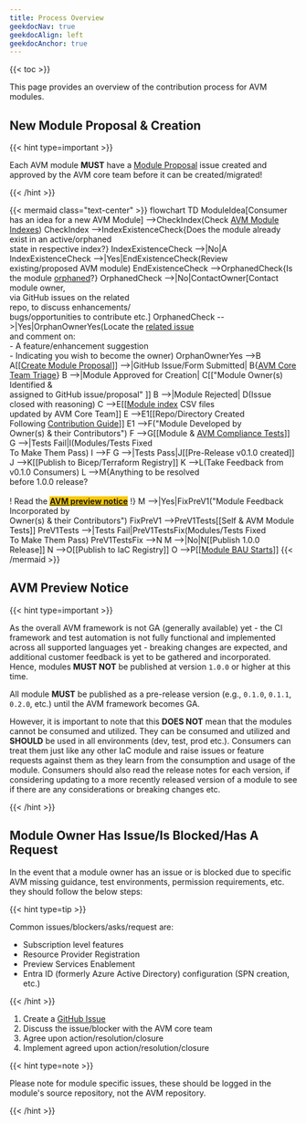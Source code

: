 ```yaml
---
title: Process Overview
geekdocNav: true
geekdocAlign: left
geekdocAnchor: true
---
```


{{< toc >}}

This page provides an overview of the contribution process for AVM modules.

## New Module Proposal & Creation

{{< hint type=important >}}

Each AVM module **MUST** have a [Module Proposal](https://aka.ms/AVM/ModuleProposal) issue created and approved by the AVM core team before it can be created/migrated!

{{< /hint >}}

{{< mermaid class="text-center" >}}
flowchart TD
    ModuleIdea[Consumer has an idea for a new AVM Module] -->CheckIndex(Check <a href='/Azure-Verified-Modules/indexes/'>AVM Module Indexes</a>)
    CheckIndex -->IndexExistenceCheck{Does the module already <br> exist in an active/orphaned <br> state in respective index?}
    IndexExistenceCheck -->|No|A
    IndexExistenceCheck -->|Yes|EndExistenceCheck(Review existing/proposed AVM module)
    EndExistenceCheck -->OrphanedCheck{Is the module <a href='/Azure-Verified-Modules/specs/shared/module-lifecycle/#orphaned-avm-modules'>orphaned</a>?}
    OrphanedCheck -->|No|ContactOwner[Contact module owner,<br> via GitHub issues on the related <br>repo, to discuss enhancements/<br>bugs/opportunities to contribute etc.]
    OrphanedCheck -->|Yes|OrphanOwnerYes(Locate the <a href='https://aka.ms/avm/orphanedmodules'>related issue</a> <br> and comment on:<br> - A feature/enhancement suggestion <br> - Indicating you wish to become the owner)
    OrphanOwnerYes -->B
    A[[<a href='https://aka.ms/avm/moduleproposal'>Create Module Proposal</a>]] -->|GitHub Issue/Form Submitted| B{<a href='/Azure-Verified-Modules/help-support/issue-triage/avm-issue-triage/#avm-core-team-triage-explained'>AVM Core Team Triage</a>}
    B -->|Module Approved for Creation| C[["Module Owner(s) Identified  & <br> assigned to GitHub issue/proposal" ]]
    B -->|Module Rejected| D(Issue closed with reasoning)
    C -->E[[<a href='/Azure-Verified-Modules/indexes/'>Module index</a> CSV files <br> updated by AVM Core Team]]
    E -->E1[[Repo/Directory Created <br> Following <a href='/Azure-Verified-Modules/contributing/'>Contribution Guide</a>]]
    E1 -->F("Module Developed by <br> Owner(s) & their Contributors")
    F -->G[[Module & <a href='https://aka.ms/avm/snfr3'>AVM Compliance Tests</a>]]
    G -->|Tests Fail|I(Modules/Tests Fixed <br> To Make Them Pass)
    I -->F
    G -->|Tests Pass|J[[Pre-Release v0.1.0 created]]
    J -->K[[Publish to Bicep/Terraform Registry]]
    K -->L(Take Feedback from v0.1.0 Consumers)
    L -->M{Anything to be resolved <br> before 1.0.0 release? <br> <br> ! Read the <mark style="background-color:#FBCA04;"><b><a href='/Azure-Verified-Modules/contributing/process/#avm-preview-notice'>AVM preview notice</a></b></mark> !}
    M -->|Yes|FixPreV1("Module Feedback Incorporated by <br> Owner(s) & their Contributors")
    FixPreV1 -->PreV1Tests[[Self & AVM Module Tests]]
    PreV1Tests -->|Tests Fail|PreV1TestsFix(Modules/Tests Fixed <br> To Make Them Pass)
    PreV1TestsFix -->N
    M -->|No|N[[Publish 1.0.0 Release]]
    N -->O[[Publish to IaC Registry]]
    O -->P[[<a href='/Azure-Verified-Modules/help-support/module-support/'>Module BAU Starts</a>]]
{{< /mermaid >}}

## AVM Preview Notice

{{< hint type=important >}}

As the overall AVM framework is not GA (generally available) yet - the CI framework and test automation is not fully functional and implemented across all supported languages yet - breaking changes are expected, and additional customer feedback is yet to be gathered and incorporated. Hence, modules **MUST NOT** be published at version `1.0.0` or higher at this time.

All module **MUST** be published as a pre-release version (e.g., `0.1.0`, `0.1.1`, `0.2.0`, etc.) until the AVM framework becomes GA.

However, it is important to note that this **DOES NOT** mean that the modules cannot be consumed and utilized. They can be consumed and utilized and **SHOULD** be used in all environments (dev, test, prod etc.). Consumers can treat them just like any other IaC module and raise issues or feature requests against them as they learn from the consumption and usage of the module. Consumers should also read the release notes for each version, if considering updating to a more recently released version of a module to see if there are any considerations or breaking changes etc.

{{< /hint >}}

## Module Owner Has Issue/Is Blocked/Has A Request

In the event that a module owner has an issue or is blocked due to specific AVM missing guidance, test environments, permission requirements, etc. they should follow the below steps:

{{< hint type=tip >}}

Common issues/blockers/asks/request are:

- Subscription level features
- Resource Provider Registration
- Preview Services Enablement
- Entra ID (formerly Azure Active Directory) configuration (SPN creation, etc.)

{{< /hint >}}

1. Create a [GitHub Issue](https://github.com/Azure/Azure-Verified-Modules/issues/new/choose)
2. Discuss the issue/blocker with the AVM core team
3. Agree upon action/resolution/closure
4. Implement agreed upon action/resolution/closure

{{< hint type=note >}}

Please note for module specific issues, these should be logged in the module's source repository, not the AVM repository.

{{< /hint >}}
